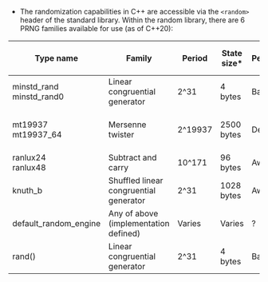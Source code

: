 - The randomization capabilities in C++ are accessible via the `<random>` header of the standard library. Within the random library, there are 6 PRNG families available for use (as of C++20):

|Type name|Family|Period|State size*|Performance|Quality|Should I use this?|
|---|---|---|---|---|---|---|
|minstd_rand  <br>minstd_rand0|Linear congruential generator|2^31|4 bytes|Bad|Awful|No|
|mt19937  <br>mt19937_64|Mersenne twister|2^19937|2500 bytes|Decent|Decent|Probably (see next section)|
|ranlux24  <br>ranlux48|Subtract and carry|10^171|96 bytes|Awful|Good|No|
|knuth_b|Shuffled linear congruential generator|2^31|1028 bytes|Awful|Bad|No|
|default_random_engine|Any of above (implementation defined)|Varies|Varies|?|?|No2|
|rand()|Linear congruential generator|2^31|4 bytes|Bad|Awful|Nono|